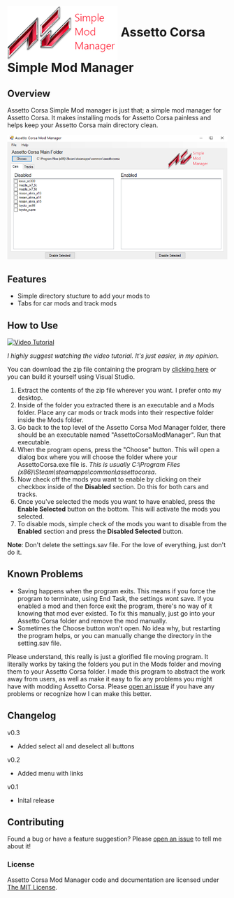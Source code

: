 # <img src="https://raw.githubusercontent.com/ramonmeza/AssettoCorsaModManager/master/AssettoCorsaModManager/Resources/ACMM.png" align="center" alt="Assetto Corsa Simple Mod Manager"> Assetto Corsa Simple Mod Manager

## Overview

Assetto Corsa Simple Mod manager is just that; a simple mod manager for Assetto Corsa. It makes installing mods for Assetto Corsa painless and helps keep your Assetto Corsa main directory clean.

![alt text](https://raw.githubusercontent.com/ramonmeza/AssettoCorsaModManager/master/AssettoCorsaModManager/Resources/ScreenCap.PNG "Assetto Corsa Mod Manager")

## Features

* Simple directory stucture to add your mods to
* Tabs for car mods and track mods

## How to Use

[![Video Tutorial](http://img.youtube.com/vi/_ReXox6It080.jpg)](http://www.youtube.com/watch?v=_ReXox6It08)

*I highly suggest watching the video tutorial. It's just easier, in my opinion.*

You can download the zip file containing the program by [clicking here](https://dl.dropboxusercontent.com/u/107623293/ACMM.zip) or you can build it yourself using Visual Studio. 

1. Extract the contents of the zip file wherever you want. I prefer onto my desktop.
2. Inside of the folder you extracted there is an executable and a Mods folder. Place any car mods or track mods into their respective folder inside the Mods folder.
3. Go back to the top level of the Assetto Corsa Mod Manager folder, there should be an executable named "AssettoCorsaModManager". Run that executable.
4. When the program opens, press the "Choose" button. This will open a dialog box where you will choose the folder where your AssettoCorsa.exe file is. *This is usually C:\Program Files (x86)\Steam\steamapps\common\assettocorsa*.
5. Now check off the mods you want to enable by clicking on their checkbox inside of the **Disabled** section. Do this for both cars and tracks.
6. Once you've selected the mods you want to have enabled, press the **Enable Selected** button on the bottom. This will activate the mods you selected.
7. To disable mods, simple check of the mods you want to disable from the **Enabled** section and press the **Disabled Selected** button.

**Note**: Don't delete the settings.sav file. For the love of everything, just don't do it.

## Known Problems

* Saving happens when the program exits. This means if you force the program to terminate, using End Task, the settings wont save. If you enabled a mod and then force exit the program, there's no way of it knowing that mod ever existed. To fix this manually, just go into your Assetto Corsa folder and remove the mod manually.
* Sometimes the Choose button won't open. No idea why, but restarting the program helps, or you can manually change the directory in the setting.sav file.

Please understand, this really is just a glorified file moving program. It literally works by taking the folders you put in the Mods folder and moving them to your Assetto Corsa folder. I made this program to abstract the work away from users, as well as make it easy to fix any problems you might have with modding Assetto Corsa. Please [open an issue](https://github.com/ramonmeza/AssettoCorsaModManager/issues/new) if you have any problems or recognize how I can make this better.

## Changelog

v0.3
* Added select all and deselect all buttons

v0.2
* Added menu with links

v0.1
* Inital release

## Contributing

Found a bug or have a feature suggestion? Please [open an issue](https://github.com/ramonmeza/AssettoCorsaModManager/issues/new) to tell me about it!

### License

Assetto Corsa Mod Manager code and documentation are licensed under [The MIT License](https://opensource.org/licenses/MIT).